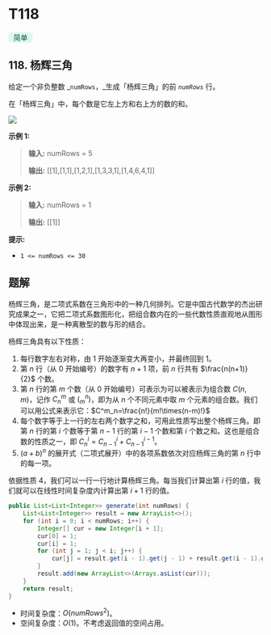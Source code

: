 # T118

<span style="color: rgb(3 84 63);background-color: rgb(222 247 236);padding-left: 0.625rem;padding-right: 0.625rem;padding-top: 0.125rem;padding-bottom: 0.125rem;border-radius: 0.375rem;">简单</span>

## 118. 杨辉三角 

给定一个非负整数 _`numRows`，_生成「杨辉三角」的前 _`numRows`_ 行。

在「杨辉三角」中，每个数是它左上方和右上方的数的和。

![](Z:\Public\images\1626927345-DZmfxB-PascalTriangleAnimated2.gif)

**示例 1:** 

> **输入:**  numRows = 5
>
> **输出:**  \[\[1],\[1,1],\[1,2,1],\[1,3,3,1],\[1,4,6,4,1]]

**示例 2:** 

> **输入:**  numRows = 1
>
> **输出:**  \[\[1]]

**提示:** 

*   `1 <= numRows <= 30`

## 题解

杨辉三角，是二项式系数在三角形中的一种几何排列。它是中国古代数学的杰出研究成果之一，它把二项式系数图形化，把组合数内在的一些代数性质直观地从图形中体现出来，是一种离散型的数与形的结合。

杨辉三角具有以下性质：

1. 每行数字左右对称，由 1 开始逐渐变大再变小，并最终回到 1。
2. 第 $n$ 行（从 0 开始编号）的数字有 $n+1$ 项，前 $n$ 行共有 $\frac{n(n+1)}{2}$ 个数。
3. 第 $n$ 行的第 $m$ 个数（从 0 开始编号）可表示为可以被表示为组合数 $C(n,m)$，记作 $C^m_n$ 或 $\big(^n_m\big)$，即为从 $n$ 个不同元素中取 $m$ 个元素的组合数。我们可以用公式来表示它：$C^m_n=\frac{n!}{m!\times(n-m)!}$ 
4. 每个数字等于上一行的左右两个数字之和，可用此性质写出整个杨辉三角。即第 $n$ 行的第 $i$ 个数等于第 $n−1$ 行的第 $i−1$ 个数和第 $i$ 个数之和。这也是组合数的性质之一，即 $C^i_n=C^i_{n-1}+C^{i-1}_{n-1}$。 
5. $(a+b)^n$ 的展开式（二项式展开）中的各项系数依次对应杨辉三角的第 $n$ 行中的每一项。

依据性质 4，我们可以一行一行地计算杨辉三角。每当我们计算出第 $i$ 行的值，我们就可以在线性时间复杂度内计算出第 $i+1$ 行的值。

```java
public List<List<Integer>> generate(int numRows) {
    List<List<Integer>> result = new ArrayList<>();
    for (int i = 0; i < numRows; i++) {
        Integer[] cur = new Integer[i + 1];
        cur[0] = 1;
        cur[i] = 1;
        for (int j = 1; j < i; j++) {
            cur[j] = result.get(i - 1).get(j - 1) + result.get(i - 1).get(j);
        }
        result.add(new ArrayList<>(Arrays.asList(cur)));
    }
    return result;
}
```

- 时间复杂度：$O(numRows^2)$。
- 空间复杂度：$O(1)$。不考虑返回值的空间占用。